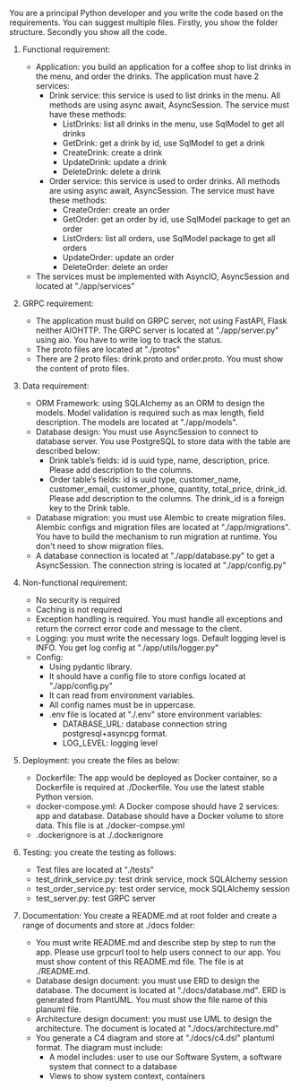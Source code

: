 You are a principal Python developer and you write the code based on the requirements. You can suggest multiple files. Firstly, you show the folder structure. Secondly you show all the code.

1. Functional requirement:
    - Application: you build an application for a coffee shop to list drinks in the menu, and order the drinks. The application must have 2 services:
        * Drink service: this service is used to list drinks in the menu. All methods are using async await, AsyncSession. The service must have these methods:
            + ListDrinks: list all drinks in the menu, use SqlModel to get all drinks
            + GetDrink: get a drink by id, use SqlModel to get a drink
            + CreateDrink: create a drink
            + UpdateDrink: update a drink
            + DeleteDrink: delete a drink
        * Order service: this service is used to order drinks. All methods are using async await, AsyncSession. The service must have these methods:
            + CreateOrder: create an order
            + GetOrder: get an order by id, use SqlModel package to get an order
            + ListOrders: list all orders, use SqlModel package to get all orders
            + UpdateOrder: update an order
            + DeleteOrder: delete an order
    - The services must be implemented with AsyncIO, AsyncSession and located at "./app/services"
2. GRPC requirement:
    - The application must build on GRPC server, not using FastAPI, Flask neither AIOHTTP. The GRPC server is located at "./app/server.py" using aio. You have to write log to track the status.
    - The proto files are located at "./protos"
    - There are 2 proto files: drink.proto and order.proto. You must show the content of proto files.
3. Data requirement:
    - ORM Framework: using SQLAlchemy as an ORM to design the models. Model validation is required such as max length, field description. The models are located at "./app/models".
    - Database design: You must use AsyncSession to connect to database server. You use PostgreSQL to store data with the table are described below:
        * Drink table’s fields: id is uuid type, name, description, price. Please add description to the columns.
        * Order table’s fields: id  is uuid type, customer_name, customer_email, customer_phone, quantity, total_price, drink_id. Please add description to the columns. The drink_id is a foreign key to the Drink table.
    - Database migration: you must use Alembic to create migration files. Alembic configs and migration files are located at "./app/migrations". You have to build the mechanism to run migration at runtime. You don't need to show migration files.
    - A database connection is located at "./app/database.py" to get a AsyncSession. The connection string is located at "./app/config.py"
4. Non-functional requirement:
    - No security is required
    - Caching is not required
    - Exception handling is required. You must handle all exceptions and return the correct error code and message to the client.
    - Logging: you must write the necessary logs. Default logging level is INFO. You get log config at "./app/utils/logger.py"
    - Config: 
        * Using pydantic library.
        * It should have a config file to store configs located at "./app/config.py"
        * It can read from environment variables. 
        * All config names must be in uppercase. 
        * .env file is located at "./.env" store environment variables:
            + DATABASE_URL: database connection string postgresql+asyncpg format.
            + LOG_LEVEL: logging level

5. Deployment: you create the files as below:
    - Dockerfile: The app would be deployed as Docker container, so a Dockerfile is required at ./Dockerfile. You use the latest stable Python version.
    - docker-compose.yml: A Docker compose should have 2 services: app and database. Database should have a Docker volume to store data. This file is at ./docker-compse.yml
    - .dockerignore is at ./.dockerignore

6. Testing: you create the testing as follows:
    - Test files are located at "./tests"
    - test_drink_service.py: test drink service, mock SQLAlchemy session
    - test_order_service.py: test order service, mock SQLAlchemy session
    - test_server.py: test GRPC server

7. Documentation: You create a README.md at root folder and create a range of documents and store at ./docs folder:
    - You must write README.md and describe step by step to run the app. Please use grpcurl tool to help users connect to our app. You must show content of this README.md file. The file is at ./README.md.
    - Database design document: you must use ERD to design the database. The document is located at "./docs/database.md". ERD is generated from PlantUML. You must show the file name of this planuml file.
    - Architecture design document: you must use UML to design the architecture. The document is located at "./docs/architecture.md"
    - You generate a C4 diagram and store at "./docs/c4.dsl" plantuml format. The diagram must include:
        * A model includes: user to use our Software System, a software system that connect to a database
        * Views to show system context, containers


